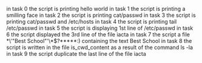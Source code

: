 in task 0 the script is printing hello world
in task 1 the script is printing a smilling face 
in task 2 the script is printing cat/passwd
in task 3 the script is printing cat/passwd and /etc/hosts
in task 4 the script is printing tail /etc/passwd
in task 5 the script is displaying 1st line of /etc/passwd
in task 6 the script displayed the 3rd line of the file iacta
in task 7 the script a file \*\\'"Best School"\'\\*$\?\*\*\*\*\*:) containing the text Best School
in task 8 the script is written in the file is_cwd_content as a result of the command ls -la
in task 9 the script duplicate the last line of the file iacta